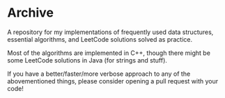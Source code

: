 # Archive

A repository for my implementations of frequently used data structures, essential algorithms, and LeetCode solutions solved as practice.

Most of the algorithms are implemented in C++, though there might be some LeetCode solutions in Java (for strings and stuff).

If you have a better/faster/more verbose approach to any of the abovementioned things, please consider opening a pull request with your code!